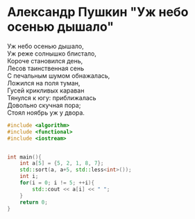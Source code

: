 # Александр Пушкин "Уж небо осенью дышало"

Уж небо осенью дышало,  
Уж реже солнышко блистало,  
Короче становился день,  
Лесов таинственная сень  
С печальным шумом обнажалась,  
Ложился на поля туман,  
Гусей крикливых караван  
Тянулся к югу: приближалась  
Довольно скучная пора;  
Стоял ноябрь уж у двора.  


```Cpp
#include <algorithm>
#include <functional>
#include <iostream>


int main(){
    int a[5] = {5, 2, 1, 8, 7};
    std::sort(a, a+5, std::less<int>());
    int i;
    for(i = 0; i != 5; ++i){
        std::cout << a[i] << " ";
    }
    return 0;
}
```
